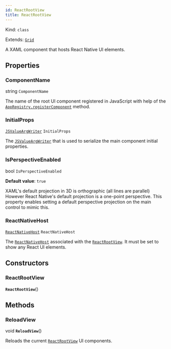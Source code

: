 ```yaml
---
id: ReactRootView
title: ReactRootView
---
```


Kind: `class`

Extends: [`Grid`](https://docs.microsoft.com/uwp/api/Windows.UI.Xaml.Controls.Grid)



A XAML component that hosts React Native UI elements.

## Properties
### ComponentName
 string `ComponentName`

The name of the root UI component registered in JavaScript with help of the [`AppRegistry.registerComponent`](https://reactnative.dev/docs/appregistry#registercomponent) method.

### InitialProps
 [`JSValueArgWriter`](JSValueArgWriter) `InitialProps`

The [`JSValueArgWriter`](JSValueArgWriter) that is used to serialize the main component initial properties.

### IsPerspectiveEnabled
 bool `IsPerspectiveEnabled`

**Default value**: `true`

XAML's default projection in 3D is orthographic (all lines are parallel) However React Native's default projection is a one-point perspective. This property enables setting a default perspective projection on the main control to mimic this.

### ReactNativeHost
 [`ReactNativeHost`](ReactNativeHost) `ReactNativeHost`

The [`ReactNativeHost`](ReactNativeHost) associated with the [`ReactRootView`](ReactRootView). It must be set to show any React UI elements.


## Constructors
### ReactRootView
 **`ReactRootView`**()




## Methods
### ReloadView
void **`ReloadView`**()

Reloads the current [`ReactRootView`](ReactRootView) UI components.




